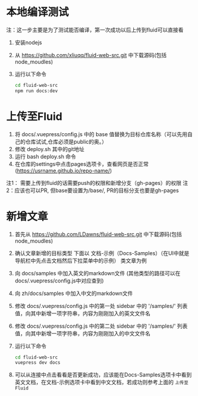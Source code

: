 # 本地编译测试

注：这一步主要是为了测试能否编译，第一次成功以后上传到fluid可以直接看
1. 安装nodejs
2. 从 https://github.com/xliuqq/fluid-web-src.git 中下载源码(包括node_moudles)
3. 运行以下命令

    ```bash
    cd fluid-web-src
    npm run docs:dev
    ```

# 上传至Fluid

1. 将 docs/.vuepress/config.js 中的 base 值替换为目标仓库名称（可以先用自己的仓库试试,仓库必须是public的奥。）
2. 修改 deploy.sh 其中的git地址
3. 运行 bash deploy.sh 命令
4. 在仓库的settings中点击pages选项卡，查看网页是否正常(https://usrname.github.io/repo-name/)


注1： 需要上传到fluid的话需要push的权限和新增分支（gh-pages）的权限
注2：应该也可以PR, 但base要设置为/base/, PR的目标分支也要是gh-pages

# 新增文章

1. 首先从 https://github.com/LDawns/fluid-web-src.git 中下载源码(包括node_moudles)
2. 确认文章新增的目标类型 下面以 文档-示例（Docs-Samples）（在UI中就是导航栏中先点击文档然后下拉菜单中的示例） 类文章为例
3. 向 docs/samples 中加入英文的markdown文件 (其他类型的路径可以在docs/.vuepress/config.js中对应查到)
4. 向 zh/docs/samples 中加入中文的markdown文件
5. 修改 docs/.vuepress/config.js 中的第一处 sidebar 中的 '/samples/' 列表值，向其中新增一项字符串，内容为刚刚加入的英文文件名
6. 修改 docs/.vuepress/config.js 中的第二处 sidebar 中的 '/samples/' 列表值，向其中新增一项字符串，内容为刚刚加入的中文文件名
7. 运行以下命令

    ```bash
    cd fluid-web-src
    vuepress dev docs
    ```
8. 可以从连接中点击看看是否更新成功，应该能在Docs-Samples选项卡中看到英文文档，在文档-示例选项卡中看到中文文档，若成功则参考上面的 `上传至Fluid`